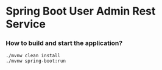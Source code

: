 # Spring Boot User Admin Rest Service

### How to build and start the application?
```
./mvnw clean install
./mvnw spring-boot:run
```
